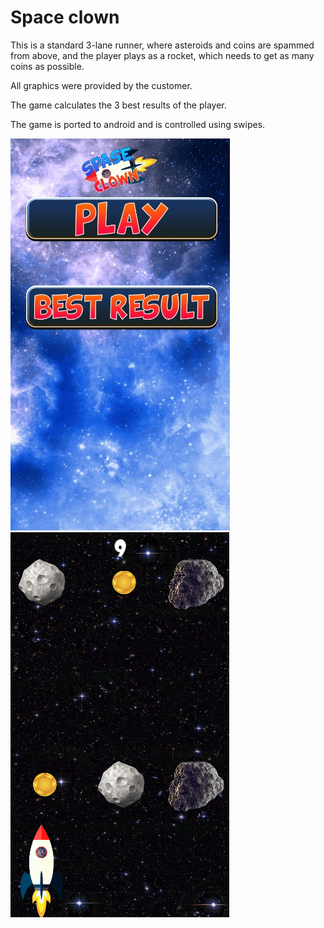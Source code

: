 # Space clown
This is a standard 3-lane runner, where asteroids and coins are spammed from above, and the player plays as a rocket, which needs to get as many coins as possible.

All graphics were provided by the customer.

The game calculates the 3 best results of the player.

The game is ported to android and is controlled using swipes.

![View 1 Image](https://github.com/Shukret/ImagesForReadme/blob/main/spaceClown_1.png)
![View 2 Image](https://github.com/Shukret/ImagesForReadme/blob/main/spaceClown_2.png)
